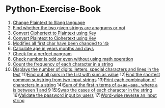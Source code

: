 # Python-Exercise-Book


1) [Change Plaintext to Slang language](https://github.com/JainMaster/Python-Exercise-Book/blob/main/Change%20Plaintext%20to%20Slang%20language.ipynb)
2) [Find whether the two given strings are anagrams or not](https://github.com/JainMaster/Python-Exercise-Book/blob/main/Check%20two%20strings%20are%20anagrams%20or%20not.ipynb)
3) [Convert Ciphertext to Plaintext using Key](https://github.com/JainMaster/Python-Exercise-Book/blob/main/Convert%20Ciphertext%20to%20Plaintext%20using%20Key.ipynb)
4) [Convert Plaintext to Ciphertext using Key](https://github.com/JainMaster/Python-Exercise-Book/blob/main/Convert%20Plaintext%20to%20Ciphertext%20using%20Key.ipynb)
5) [Modifies all first char have been changed to '@](https://github.com/JainMaster/Python-Exercise-Book/blob/main/Modifies%20all%20first%20char%20have%20been%20changed%20to%20'%40.ipynb)
6) [Calculate age in years months and days](https://github.com/JainMaster/Python-Exercise-Book/blob/main/calculate%20age%20in%20years%20months%20and%20days)
7) [Check for a perfect pangram](https://github.com/JainMaster/Python-Exercise-Book/blob/main/check%20for%20a%20perfect%20pangram.ipynb)
8) [Check number is odd or even without using math operation](https://github.com/JainMaster/Python-Exercise-Book/blob/main/check%20number%20is%20odd%20or%20even%20without%20using%20math%20operation.ipynb)
9) [Count the frequency of each character in a string](https://github.com/JainMaster/Python-Exercise-Book/blob/main/count%20the%20frequency%20of%20each%20character%20in%20a%20string.ipynb)
10) [Displays the number of digits, letters, special characters and lines in the text](https://github.com/JainMaster/Python-Exercise-Book/blob/main/displays%20the%20number%20of%20digits%2C%20letters%2C%20special%20characters%20and%20lines%20in%20the%20text.ipynb)
11)[Find out all pairs in the List with sum as value](https://github.com/JainMaster/Python-Exercise-Book/blob/main/find%20out%20all%20pairs%20in%20the%20List%20with%20sum%20as%20value.ipynb)
12)[Find the shortest common substring from two input strings](https://github.com/JainMaster/Python-Exercise-Book/blob/main/find%20the%20shortest%20common%20substring%20from%20two%20input%20strings.ipynb)
13)[Print each combination of characters in a string](https://github.com/JainMaster/Python-Exercise-Book/blob/main/print%20each%20combination%20of%20characters%20in%20a%20string.ipynb)
14)[Sum of the first n terms of a+aa+aaa.. where a is between 1 and 9](https://github.com/JainMaster/Python-Exercise-Book/blob/main/sum%20of%20the%20first%20n%20terms%20of%20a%2Baa%2Baaa..%20where%20a%20is%20between%201%20and%209.ipynb)
15)[Swap the cases of each character in the string](https://github.com/JainMaster/Python-Exercise-Book/blob/main/swap%20the%20cases%20of%20each%20character%20in%20the%20string.ipynb)
16)[Validate the password input by users](https://github.com/JainMaster/Python-Exercise-Book/blob/main/validate%20the%20password%20input%20by%20users.ipynb)
17)[Word-wise reverse an input string](https://github.com/JainMaster/Python-Exercise-Book/blob/main/word-wise%20reverse%20an%20input%20string.ipynb)

